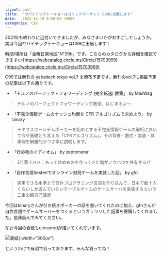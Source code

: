 ```yaml
---
layout: post
title:  "ヤバイテックトーキョーはコミックマーケット C99に出展します"
date:   2021-12-19 9:00:00 +0900
categories: C99
---
```


2021年も終わりに近付いてきましたが、みなさまいかがおすごしでしょうか。実は今回ヤバイテックトーキョーはC99に出展します！

時間/場所は「金曜日東地区"N"29b」です。こちらのカタログから詳細を確認できます👉[https://webcatalog.circle.ms/Circle/15703999](https://webcatalog.circle.ms/Circle/15703999)

C99では新刊の yabaitech.tokyo vol.7 を頒布予定です。新刊のvol.7に掲載予定の記事は以下の通りです。

* 「チルノのパーフェクトフォワーディング (完全転送) 教室」 by MasWag
> チルノのパーフェクトフォワーディング教室、はじまるよ〜
* 「不完全情報ゲームのナッシュ均衡を CFR アルゴリズムで求めよう」 by binary
> テキサスホールデムポーカーを始めとする不完全情報ゲームの解析において今や基礎とも言える「CFRアルゴリズム」。その背景・数式・実装・具体例を網羅的かつ丁寧に説明します。
* 「炒め物のイディオム」 by zeptometer
> 2年家でひきこもって炒めものを作ってきた俺がノウハウを共有するぜ
* 「自作言語Sesterlでオンライン対局ゲームを実装した話」 by gfn
> 実用できる水準まで自作プログラミング言語を作り込んで，日本で数十人くらいしか遊んでいないテーブルゲームのゲームサーバを実装するという二重の超自己満足

今回はbinaryさんが引き続きポーカーの話を書いてくれたのに加え、gfnさんが自作言語でゲームサーバーをつくるというガッツリした記事を寄稿してくれました。是非読んでみてください。

なお今回の表紙もcensoredが描いてくれています。

![表紙]({{site.baseurl}}/images/yabaitechvol7.jpg){:width="300px"}

というわけで有明で待っております、みんな買ってね！
